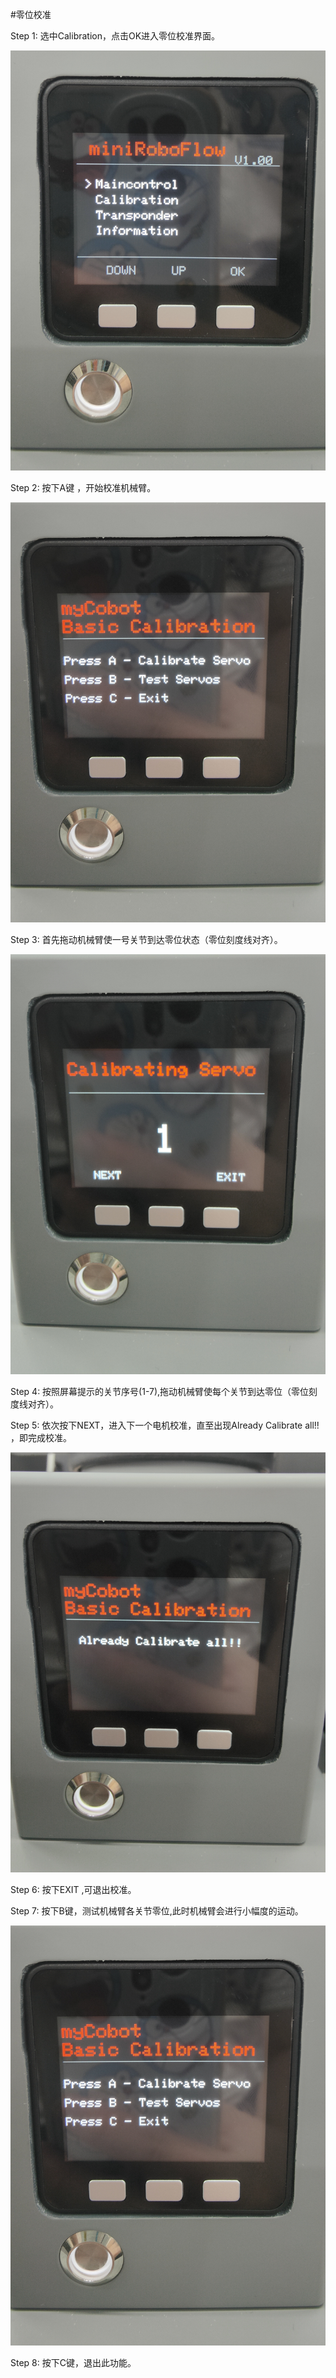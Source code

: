 #零位校准

Step 1: 选中Calibration，点击OK进入零位校准界面。

![pic](../resources/main.jpg)

Step 2: 按下A键 ，开始校准机械臂。

![pic](../resources/calibrate.jpg)

Step 3: 首先拖动机械臂使一号关节到达零位状态（零位刻度线对齐）。

![pic](../resources/calibrate1.jpg)

Step 4: 按照屏幕提示的关节序号(1-7),拖动机械臂使每个关节到达零位（零位刻度线对齐）。

Step 5: 依次按下NEXT，进入下一个电机校准，直至出现Already Calibrate all!! ，即完成校准。

![pic](../resources/calibrateover.jpg)

Step 6: 按下EXIT ,可退出校准。

Step 7: 按下B键，测试机械臂各关节零位,此时机械臂会进行小幅度的运动。

![pic](../resources/calibrate.jpg)

Step 8: 按下C键，退出此功能。


